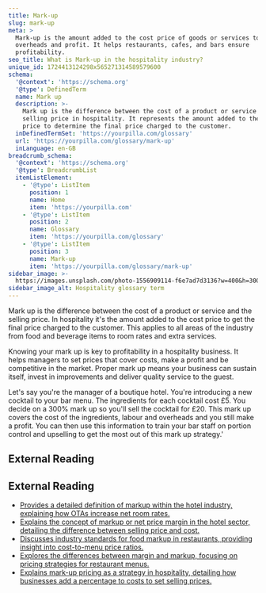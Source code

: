 ```yaml
---
title: Mark-up
slug: mark-up
meta: >
  Mark-up is the amount added to the cost price of goods or services to cover
  overheads and profit. It helps restaurants, cafes, and bars ensure
  profitability.
seo_title: What is Mark-up in the hospitality industry?
unique_id: 1724413124298x565271314589579600
schema:
  '@context': 'https://schema.org'
  '@type': DefinedTerm
  name: Mark up
  description: >-
    Mark up is the difference between the cost of a product or service and the
    selling price in hospitality. It represents the amount added to the cost
    price to determine the final price charged to the customer.
  inDefinedTermSet: 'https://yourpilla.com/glossary'
  url: 'https://yourpilla.com/glossary/mark-up'
  inLanguage: en-GB
breadcrumb_schema:
  '@context': 'https://schema.org'
  '@type': BreadcrumbList
  itemListElement:
    - '@type': ListItem
      position: 1
      name: Home
      item: 'https://yourpilla.com'
    - '@type': ListItem
      position: 2
      name: Glossary
      item: 'https://yourpilla.com/glossary'
    - '@type': ListItem
      position: 3
      name: Mark-up
      item: 'https://yourpilla.com/glossary/mark-up'
sidebar_image: >-
  https://images.unsplash.com/photo-1556909114-f6e7ad7d3136?w=400&h=300&fit=crop&auto=format
sidebar_image_alt: Hospitality glossary term
---
```


Mark up is the difference between the cost of a product or service and the selling price. In hospitality it's the amount added to the cost price to get the final price charged to the customer. This applies to all areas of the industry from food and beverage items to room rates and extra services.

Knowing your mark up is key to profitability in a hospitality business. It helps managers to set prices that cover costs, make a profit and be competitive in the market. Proper mark up means your business can sustain itself, invest in improvements and deliver quality service to the guest.

Let's say you're the manager of a boutique hotel. You're introducing a new cocktail to your bar menu. The ingredients for each cocktail cost £5. You decide on a 300% mark up so you'll sell the cocktail for £20. This mark up covers the cost of the ingredients, labour and overheads and you still make a profit. You can then use this information to train your bar staff on portion control and upselling to get the most out of this mark up strategy.'

## External Reading



## External Reading

*   [Provides a detailed definition of markup within the hotel industry, explaining how OTAs increase net room rates.](https://www.xotels.com/en/glossary/markup)
*   [Explains the concept of markup or net price margin in the hotel sector, detailing the difference between selling price and cost.](https://www.ihcshotelconsulting.com/blog/what-is-the-mark-up-or-net-price-margin-in-the-hotel-sector/)
*   [Discusses industry standards for food markup in restaurants, providing insight into cost-to-menu price ratios.](https://bngpayments.net/blog/average-markup-food-restaurants/)
*   [Explores the differences between margin and markup, focusing on pricing strategies for restaurant menus.](https://www.lightspeedhq.com.au/blog/how-to-price-your-menu-margin-vs-markup/)
*   [Explains mark-up pricing as a strategy in hospitality, detailing how businesses add a percentage to costs to set selling prices.](https://library.fiveable.me/key-terms/introduction-to-hospitality-and-tourism/mark-up-pricing)
